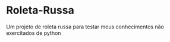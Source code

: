 # Roleta-Russa

Um projeto de roleta russa para testar meus conhecimentos não exercítados de python
